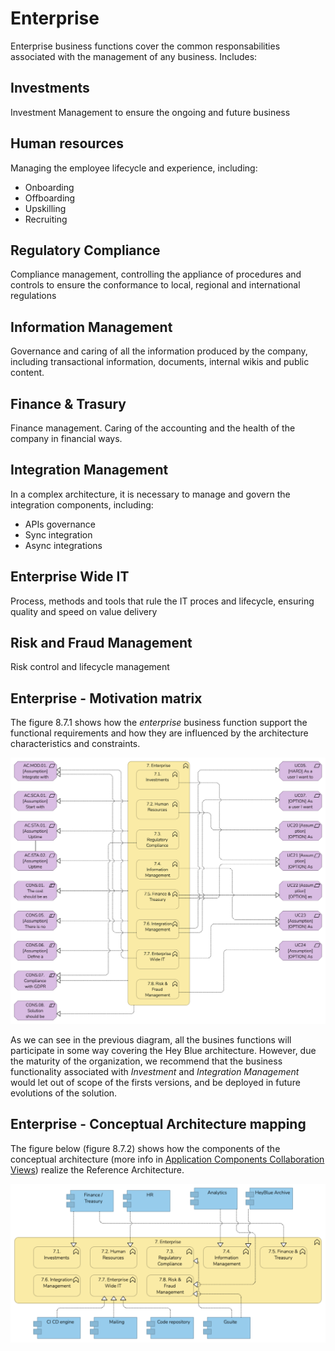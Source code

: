 # Enterprise

Enterprise business functions cover the common responsabilities associated with the management of any business. Includes:

## Investments

Investment Management to ensure the ongoing and future business

## Human resources

Managing the employee lifecycle and experience, including:
- Onboarding
- Offboarding
- Upskilling
- Recruiting

## Regulatory Compliance

Compliance management, controlling the appliance of procedures and controls to ensure the conformance to local, regional and international regulations

## Information Management

Governance and caring of all the information produced by the company, including transactional information, documents, internal wikis and public content.

## Finance & Trasury

Finance management. 
Caring of the accounting and the health of the company in financial ways.

## Integration Management

In a complex architecture, it is necessary to manage and govern the integration components, including:
- APIs governance
- Sync integration
- Async integrations

## Enterprise Wide IT

Process, methods and tools that rule the IT proces and lifecycle, ensuring quality and speed on value delivery

## Risk and Fraud Management

Risk control and lifecycle management

## Enterprise - Motivation matrix

The figure 8.7.1 shows how the *enterprise* business function support the functional requirements and how they are influenced by the architecture characteristics and constraints.

![Figure 8.7.1 - Enterprise - Motivation Matrix](/Assets/1.11.Motivation-Enterprise-mapping.png "Figure 8.7.1 - Enterprise - Motivation Matrix")

As we can see in the previous diagram, all the busines functions will participate in some way covering the Hey Blue architecture. However, due the maturity of the organization, we recommend that the business functionality associated with *Investment* and *Integration Management* would let out of scope of the firsts versions, and be deployed in future evolutions of the solution.

## Enterprise - Conceptual Architecture mapping

The figure below (figure 8.7.2) shows how the components of the conceptual architecture (more info in [Application Components Collaboration Views](/README.md#application-component-collaboration-views)) realize the Reference Architecture.

![Figure 8.7.2 - Enteprise Conceptual Architecture Mapping](/Assets/Enterprise-Conceptual-Architecture-Mapping.png "Figure 8.7.2 - Enteprise Conceptual Architecture Mapping")